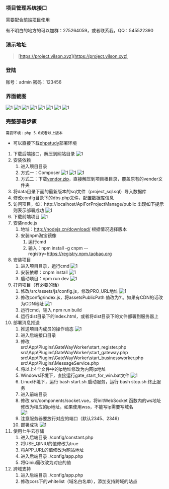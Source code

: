 ### 项目管理系统接口

需要配合[前端项目](https://github.com/a54552239/projectManage)使用

有不明白的地方的可以加群：275264059，或者联系我，QQ：545522390
### 演示地址
> [https://project.vilson.xyz](https://project.vilson.xyz)

### 登陆 ###
账号：admin 密码：123456
### 界面截图
![1](https://static.vilson.xyz/1.png)
![1](https://static.vilson.xyz/2.png)
![1](https://static.vilson.xyz/3.png)
![1](https://static.vilson.xyz/4.png)
![1](https://static.vilson.xyz/5.png)
![1](https://static.vilson.xyz/6.png)
![1](https://static.vilson.xyz/7.png)
![1](https://static.vilson.xyz/8.png)

### 完整部署步骤 ###
```
需要环境：php 5.6或者以上版本
```
- 可以直接下载[phpstudy](http://phpstudy.php.cn/phpstudy/PhpStudy20180211.zip)部署环境
1. 下载后端接口，解压到网站目录
 ![1](https://static.vilson.xyz/help/图片1.png)
 2. 安装依赖
    1. 进入项目目录
    2. 方式一：Composer
    ![1](https://static.vilson.xyz/help/图片2.png)
    ![1](https://static.vilson.xyz/help/图片3.png)
    ![1](https://static.vilson.xyz/help/图片4.png)
    3. 方式二：下载[vendor.zip](https://static.vilson.xyz/help/vendor.zip)，直接解压到项目根目录，覆盖原有的vender文件夹
3. 将data目录下面的最新版本的sql文件（project_sql.sql）导入数据库
4. 修改config目录下的dbs.php文件，配置数据库信息
5. 访问项目，如：http://localhost/ApiForProjectManage/public 出现如下提示则表示部署成功
![1](https://static.vilson.xyz/help/图片5.png)
6. 下载前端项目
![1](https://static.vilson.xyz/help/图片6.png)
7. 安装node.js
    1. 地址：http://nodejs.cn/download/ 根据情况选择版本
    2. 安装npm淘宝镜像
        1. 运行cmd
        2. 输入：npm install -g cnpm --registry=https://registry.npm.taobao.org
8. 安装项目
    1. 进入项目目录，运行cmd
    ![1](https://static.vilson.xyz/help/图片7.png)
    2. 安装依赖：cnpm install
    ![1](https://static.vilson.xyz/help/图片8.png)
    3. 启动项目：npm run dev
    ![1](https://static.vilson.xyz/help/图片9.png)
9. 打包项目（有必要的话）
    1. 修改/src/assets/js/config.js，修改PRO_URL地址
    ![1](https://static.vilson.xyz/help/图片11.png)
    2. 修改config/index.js，将assetsPublicPath 值改为‘/’。如果有CDN的话改为CDN地址
    ![1](https://static.vilson.xyz/help/图片12.png)
    3. 运行cmd，输入 npm run build
    4. 运行dist目录下的index.html，或者将dist目录下的文件部署到服务器上
10. 部署消息推送
    1. 推送项目内成员的操作动态
    ![1](https://static.vilson.xyz/help/图片13.png)
    2. 进入后端接口目录
    3. 修改  
    src\App\Plugins\GateWayWorker\start_register.php   
    src\App\Plugins\GateWayWorker\start_gateway.php   
    src\App\Plugins\GateWayWorker\start_businessworker.php  
    src\App\Plugins\MessageService.php  
    4. 将以上4个文件中的ip地址修改为内网ip地址
    5. Windows环境下，直接运行gate_start_for_win.bat文件
    ![1](https://static.vilson.xyz/help/图片14.png)
    6. Linux环境下，运行 bash start.sh 启动服务，运行 bash stop.sh 终止服务
    7. 进入前端目录
    8. 修改 src/components/socket.vue，将initWebSocket 函数内的ws地址修改为相应的ip地址。如果使用wss，不能写ip需要写域名  
    ![1](https://static.vilson.xyz/help/图片15.png)
    9. 注意服务器要放行对应的端口（默认2345、2346）  
    10. 部署成功
    ![1](https://static.vilson.xyz/help/图片16.png)
11. 使用七牛云存储
    1. 进入后端目录 ./config/constant.php
    2. 将USE_QINIU的值修改为true
    3. 将APP_URL的值修改为网站地址
    4. 进入后端目录  ./config/app.php
    5. 将Qiniu需改改为对应的值
12. 跨域支持
    1. 进入后端目录 ./config/app.php
    2. 修改cors下的whitelist（域名白名单），添加支持跨域的站点


        

